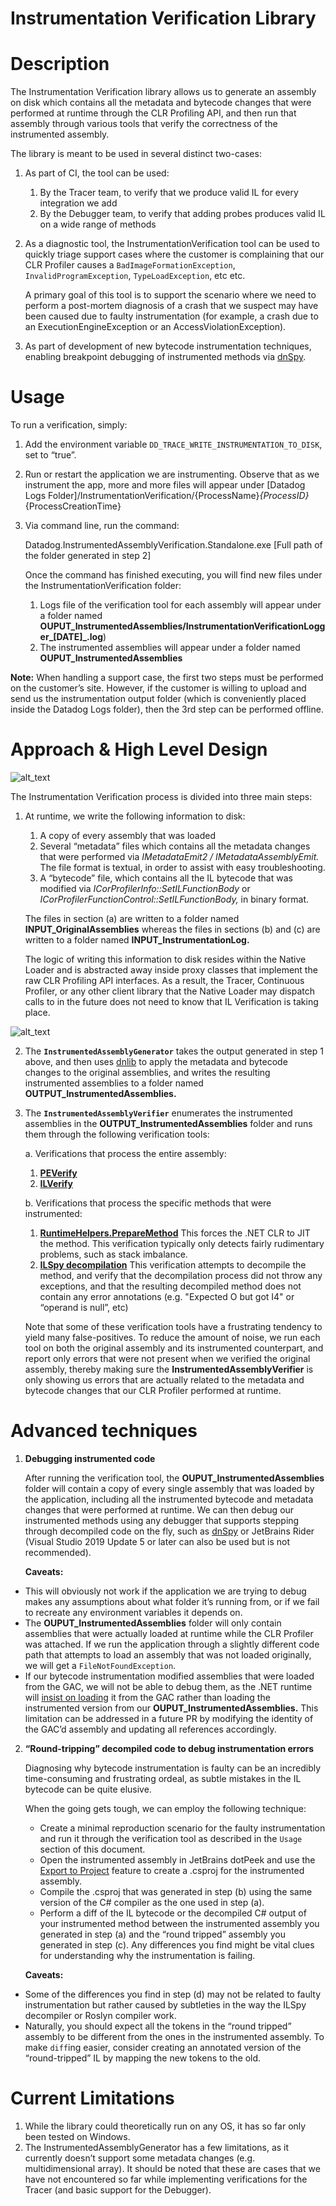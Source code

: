 # Instrumentation Verification Library


# Description

The Instrumentation Verification library allows us to generate an assembly on disk which contains all the metadata and bytecode changes that were performed at runtime through the CLR Profiling API, and then run that assembly through various tools that verify the correctness of the instrumented assembly.


The library is meant to be used in several distinct two-cases:



1. As part of CI, the tool can be used:
    1. By the Tracer team, to verify that we produce valid IL for every integration we add
    2. By the Debugger team, to verify that adding probes produces valid IL on a wide range of methods
2. As a diagnostic tool, the InstrumentationVerification tool can be used to quickly triage support cases where the customer is complaining that our CLR Profiler causes a `BadImageFormationException`, `InvalidProgramException`, `TypeLoadException`, etc etc. 

    A primary goal of this tool is to support the scenario where we need to perform a post-mortem diagnosis of a crash that we suspect may have been caused due to faulty instrumentation (for example, a crash due to an ExecutionEngineException or an AccessViolationException). 

3. As part of development of new bytecode instrumentation techniques, enabling breakpoint debugging of instrumented methods via [dnSpy](https://github.com/dnSpy/dnSpy).  


# Usage

To run a verification, simply:



1. Add the environment variable `DD_TRACE_WRITE_INSTRUMENTATION_TO_DISK`, set to “true”.
2. Run or restart the application we are instrumenting. Observe that as we instrument the app, more and more files will appear under [Datadog Logs Folder]/InstrumentationVerification/{ProcessName}_{ProcessID}_{ProcessCreationTime}
3. Via command line, run the command: 

    Datadog.InstrumentedAssemblyVerification.Standalone.exe [Full path of the folder generated in step 2] 


    Once the command has finished executing, you will find new files under the InstrumentationVerification folder:

    1. Logs file of the verification tool for each assembly will appear under a folder named **OUPUT_InstrumentedAssemblies/InstrumentationVerificationLogger_[DATE]_.log**)
    2. The instrumented assemblies will appear under a folder named **OUPUT_InstrumentedAssemblies**

**Note:** When handling a support case, the first two steps must be performed on the customer’s site. However, if the customer is willing to upload and send us the instrumentation output folder (which is conveniently placed inside the Datadog Logs folder), then the 3rd step can be performed offline.


# Approach & High Level Design


![alt_text](InstrumentationVerificationDesign.png "instrumentation verification high level design")


The Instrumentation Verification process is divided into three main steps:



1. At runtime, we write the following information to disk:
    1. A copy of every assembly that was loaded 
    2. Several “metadata” files which contains all the metadata changes that were performed via _IMetadataEmit2 / IMetadataAssemblyEmit._ The file format is textual, in order to assist with easy troubleshooting.
    3. A “bytecode” file, which contains all the IL bytecode that was modified via _ICorProfilerInfo::SetILFunctionBody_ or _ICorProfilerFunctionControl::SetILFunctionBody,_ in binary format.

    

    The files in section (a) are written to a folder named **INPUT_OriginalAssemblies** whereas the files in sections (b) and (c) are written to a folder named **INPUT_InstrumentationLog.**


    The logic of writing this information to disk resides within the Native Loader and is abstracted away inside proxy classes that implement the raw CLR Profiling API interfaces. As a result, the Tracer, Continuous Profiler, or any other client library that the Native Loader may dispatch calls to in the future does not need to know that IL Verification is taking place.


    
![alt_text](InstrumentationVerificationNativeWrappers.png "Instrumentation verification native wrappers")



2. The **`InstrumentedAssemblyGenerator`** takes the output generated in step 1 above, and then uses [dnlib](https://github.com/0xd4d/dnlib) to apply the metadata and bytecode changes to the original assemblies, and writes the resulting instrumented assemblies to a folder named **OUTPUT_InstrumentedAssemblies.**
3. The **`InstrumentedAssemblyVerifier`** enumerates the instrumented assemblies in the **OUTPUT_InstrumentedAssemblies** folder and runs them through the following verification tools:
    
    a. Verifications that process the entire assembly:
    
    
      1.  **[PEVerify](https://docs.microsoft.com/en-us/dotnet/framework/tools/peverify-exe-peverify-tool)**
      2. **[ILVerify](https://github.com/dotnet/runtime/blob/57bfe474518ab5b7cfe6bf7424a79ce3af9d6657/src/coreclr/tools/ILVerify/README.md)**
    
    b. Verifications that process the specific methods that were instrumented:
    
      
      1.  **[RuntimeHelpers.PrepareMethod](https://docs.microsoft.com/en-us/dotnet/api/system.runtime.compilerservices.runtimehelpers.preparemethod?view=net-5.0)**
            This forces the .NET CLR to JIT the method. This verification typically only detects fairly rudimentary problems, such as stack imbalance.
      2. **[ILSpy decompilation](https://www.nuget.org/packages/ICSharpCode.Decompiler/)**
            This verification attempts to decompile the method, and verify that the decompilation process did not throw any exceptions, and that the resulting decompiled method does not contain any error annotations (e.g. "Expected O but got I4" or “operand is null”, etc) 


	
    
	Note that some of these verification tools have a frustrating tendency to yield many false-positives. To reduce the amount of noise, we run each tool on both the original assembly and its instrumented counterpart, and report only errors that were not present when we verified the original assembly, thereby making sure the **InstrumentedAssemblyVerifier** is only showing us errors that are actually related to the metadata and bytecode changes that our CLR Profiler performed at runtime.


# Advanced techniques



1. **Debugging instrumented code**

    After running the verification tool, the **OUPUT_InstrumentedAssemblies** folder will contain a copy of every single assembly that was loaded by the application, including all the instrumented bytecode and metadata changes that were performed at runtime. We can then debug our instrumented methods using any debugger that supports stepping through decompiled code on the fly, such as [dnSpy](https://github.com/dnSpy/dnSpy) or JetBrains Rider (Visual Studio 2019 Update 5 or later can also be used but is not recommended).


    **Caveats:**

* This will obviously not work if the application we are trying to debug makes any assumptions about what folder it’s running from, or if we fail to recreate any environment variables it depends on.
* The **OUPUT_InstrumentedAssemblies** folder will only contain assemblies that were actually loaded at runtime while the CLR Profiler was attached. If we run the application through a slightly different code path that attempts to load an assembly that was not loaded originally, we will get a `FileNotFoundException`.
* If our bytecode instrumentation modified assemblies that were loaded from the GAC, we will not be able to debug them, as the .NET runtime will [insist on loading](https://docs.microsoft.com/en-us/dotnet/framework/deployment/how-the-runtime-locates-assemblies) it from the GAC rather than loading the instrumented version from our **OUPUT_InstrumentedAssemblies.** This limitation can be addressed in a future PR by modifying the identity of the GAC’d assembly and updating all references accordingly.
2. **“Round-tripping” decompiled code to debug instrumentation errors**

    Diagnosing why bytecode instrumentation is faulty can be an incredibly time-consuming and frustrating ordeal, as subtle mistakes in the IL bytecode can be quite elusive.


    When the going gets tough, we can employ the following technique:
    
    * Create a minimal reproduction scenario for the faulty instrumentation and run it through the verification tool as described in the `Usage` section of this document.
    * Open the instrumented assembly in JetBrains dotPeek and use the [Export to Project](https://www.jetbrains.com/help/decompiler/Exporting_Assembly_to_Project.html) feature to create a .csproj for the instrumented assembly.
    * Compile the .csproj that was generated in step (b) using the same version of the C# compiler as the one used in step (a).
    * Perform a diff of the IL bytecode or the decompiled C# output of your instrumented method between the instrumented assembly you generated in step (a) and the “round tripped” assembly you generated in step (c). Any differences you find might be vital clues for understanding why the instrumentation is failing.




    **Caveats:**
* Some of the differences you find in step (d) may not be related to faulty instrumentation but rather caused by subtleties in the way the ILSpy decompiler or Roslyn compiler work.
* Naturally, you should expect all the tokens in the “round tripped” assembly to be different from the ones in the instrumented assembly. To make `diff`ing easier, consider creating an annotated version of the “round-tripped” IL by mapping the new tokens to the old. 


# Current Limitations



1. While the library could theoretically run on any OS, it has so far only been tested on Windows.
2. The InstrumentedAssemblyGenerator has a few limitations, as it currently doesn’t support some metadata changes (e.g. multidimensional array). It should be noted that these are cases that we have not encountered so far while implementing verifications for the Tracer (and basic support for the Debugger).
